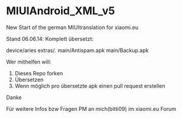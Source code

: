 MIUIAndroid_XML_v5
==================

New Start of the german MIUItranslation for xiaomi.eu

Stand 06.06.14:
Komplett übersetzt:

device/aries
extras/*.*
main/Antispam.apk
main/Backup.apk

Wer mithelfen will:

1. Dieses Repo forken
2. Übersetzen
3. Wenn möglich pro übersetzte apk einen pull request erstellen

Danke

Für  weitere Infos bzw Fragen  PM an mich(bitti09) im xiaomi.eu Forum